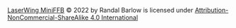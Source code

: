 [LaserWing MiniFFB](https://www.laserwing.com/miniffb) © 2022 by Randal Barlow is licensed under [Attribution-NonCommercial-ShareAlike 4.0 International](http://creativecommons.org/licenses/by-nc-sa/4.0/?ref=chooser-v1)